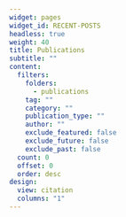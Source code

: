 ```yaml
---
widget: pages
widget_id: RECENT-POSTS
headless: true
weight: 40
title: Publications
subtitle: ""
content:
  filters:
    folders:
      - publications
    tag: ""
    category: ""
    publication_type: ""
    author: ""
    exclude_featured: false
    exclude_future: false
    exclude_past: false
  count: 0
  offset: 0
  order: desc
design:
  view: citation
  columns: "1"
---
```

